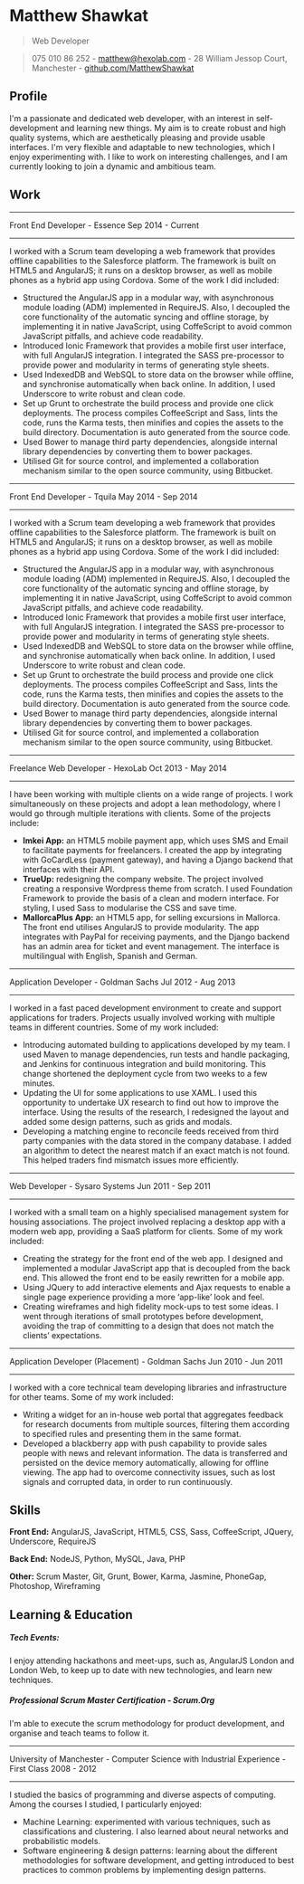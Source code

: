 # Matthew Shawkat

> Web Developer

> 075 010 86 252 - [matthew@hexolab.com](matthew@hexolab.com) - 28 William Jessop Court, Manchester - [github.com/MatthewShawkat](github.com/MatthewShawkat)

## Profile
I'm a passionate and dedicated web developer, with an interest in self-development and learning new things. My aim is to create robust and high quality systems, which are aesthetically pleasing and provide usable interfaces. I'm very flexible and adaptable to new technologies, which I enjoy experimenting with. I like to work on interesting challenges, and I am currently looking to join a dynamic and ambitious team.

## Work
----------------------------    -------------------
Front End Developer - Essence    Sep 2014 - Current
----------------------------    -------------------

I worked with a Scrum team developing a web framework that provides offline capabilities to the Salesforce platform. The framework is built on HTML5 and AngularJS; it runs on a desktop browser, as well as mobile phones as a hybrid app using Cordova. Some of the work I did included:

- Structured the AngularJS app in a modular way, with asynchronous module loading (ADM) implemented in RequireJS. Also, I decoupled the core functionality of the automatic syncing and offline storage, by implementing it in native JavaScript, using CoffeScript to avoid common JavaScript pitfalls, and achieve code readability.
- Introduced Ionic Framework that provides a mobile first user interface, with full AngularJS integration. I integrated the SASS pre-processor to provide power and modularity in terms of generating style sheets.
- Used IndexedDB and WebSQL to store data on the browser while offline, and synchronise automatically when back online. In addition, I used Underscore to write robust and clean code.
- Set up Grunt to orchestrate the build process and provide one click deployments. The process compiles CoffeeScript and Sass, lints the code, runs the Karma tests, then minifies and copies the assets to the build directory. Documentation is auto generated from the source code.
- Used Bower to manage third party dependencies, alongside internal library dependencies by converting them to bower packages.
- Utilised Git for source control, and implemented a collaboration mechanism similar to the open source community, using Bitbucket.

----------------------------    --------------------
Front End Developer - Tquila     May 2014 - Sep 2014
----------------------------    --------------------

I worked with a Scrum team developing a web framework that provides offline capabilities to the Salesforce platform. The framework is built on HTML5 and AngularJS; it runs on a desktop browser, as well as mobile phones as a hybrid app using Cordova. Some of the work I did included:

- Structured the AngularJS app in a modular way, with asynchronous module loading (ADM) implemented in RequireJS. Also, I decoupled the core functionality of the automatic syncing and offline storage, by implementing it in native JavaScript, using CoffeScript to avoid common JavaScript pitfalls, and achieve code readability.
- Introduced Ionic Framework that provides a mobile first user interface, with full AngularJS integration. I integrated the SASS pre-processor to provide power and modularity in terms of generating style sheets.
- Used IndexedDB and WebSQL to store data on the browser while offline, and synchronise automatically when back online. In addition, I used Underscore to write robust and clean code.
- Set up Grunt to orchestrate the build process and provide one click deployments. The process compiles CoffeeScript and Sass, lints the code, runs the Karma tests, then minifies and copies the assets to the build directory. Documentation is auto generated from the source code.
- Used Bower to manage third party dependencies, alongside internal library dependencies by converting them to bower packages.
- Utilised Git for source control, and implemented a collaboration mechanism similar to the open source community, using Bitbucket.

---------------------------------    --------------------
Freelance Web Developer - HexoLab     Oct 2013 - May 2014
---------------------------------    --------------------

I have been working with multiple clients on a wide range of projects. I work simultaneously on these projects and adopt a lean methodology, where I would go through multiple iterations with clients. Some of the projects include:

- **Imkei App:** an HTML5 mobile payment app, which uses SMS and Email to facilitate payments for freelancers. I created the app by integrating with GoCardLess (payment gateway), and having a Django backend that interfaces with their API.
- **TrueUp:** redesigning the company website. The project involved creating a responsive Wordpress theme from scratch. I used Foundation Framework to provide the basis of a clean and modern interface. For styling, I used Sass to modularise the CSS and save time.
- **MallorcaPlus App:** an HTML5 app, for selling excursions in Mallorca. The front end utilises AngularJS to provide modularity. The app integrates with PayPal for receiving payments, and the Django backend has an admin area for ticket and event management. The interface is multilingual with English, Spanish and German.

-------------------------------------   --------------------
Application Developer - Goldman Sachs    Jul 2012 - Aug 2013
-------------------------------------   --------------------

I worked in a fast paced development environment to create and support applications for traders. Projects usually involved working with multiple teams in different countries. Some of my work included:

- Introducing automated building to applications developed by my team. I used Maven to manage dependencies, run tests and handle packaging, and Jenkins for continuous integration and build monitoring. This change shortened the deployment cycle from two weeks to a few minutes.
- Updating the UI for some applications to use XAML. I used this opportunity to undertake UX research to find out how to improve the interface. Using the results of the research, I redesigned the layout and added some design patterns, such as grids and modals.
- Developing a matching engine to reconcile feeds received from third party companies with the data stored in the company database. I added an algorithm to detect the nearest match if an exact match is not found. This helped traders find mismatch issues more efficiently.

------------------------------  --------------------
Web Developer - Sysaro Systems   Jun 2011 - Sep 2011
------------------------------  --------------------

I worked with a small team on a highly specialised management system for housing associations. The project involved replacing a desktop app with a modern web app, providing a SaaS platform for clients. Some of my work included:

- Creating the strategy for the front end of the web app. I designed and implemented a modular JavaScript app that is decoupled from the back end. This allowed the front end to be easily rewritten for a mobile app.
- Using JQuery to add interactive elements and Ajax requests to enable a single page experience providing a more ‘app-like’ look and feel.
- Creating wireframes and high fidelity mock-ups to test some ideas. I went through iterations of small prototypes before development, avoiding the trap of committing to a design that does not match the clients’ expectations.

-------------------------------------------------   --------------------
Application Developer (Placement) - Goldman Sachs    Jun 2010 - Jun 2011
-------------------------------------------------   --------------------
I worked with a core technical team developing libraries and infrastructure for other teams. Some of my work included:

- Writing a widget for an in-house web portal that aggregates feedback for research documents from multiple sources, filtering them according to specified rules and presenting them in the same format.
- Developed a blackberry app with push capability to provide sales people with news and relevant information. The data is transferred and persisted on the device memory automatically, allowing for offline viewing. The app had to overcome connectivity issues, such as lost signals and corrupted data, in order to run continuously.


## Skills

**Front End:** AngularJS, JavaScript, HTML5, CSS, Sass, CoffeeScript, JQuery, Underscore, RequireJS

**Back End:** NodeJS, Python, MySQL, Java, PHP

**Other:** Scrum Master, Git, Grunt, Bower, Karma, Jasmine, PhoneGap, Photoshop, Wireframing

## Learning & Education
##### Tech Events:
I enjoy attending hackathons and meet-ups, such as, AngularJS London and London Web, to keep up to date with new technologies, and learn new techniques.
 
##### Professional Scrum Master Certification - Scrum.Org
I'm able to execute the scrum methodology for product development, and organise and teach teams to follow it.

-------------------------------------------------------------------------------------   ------------
University of Manchester  - Computer Science with Industrial Experience - First Class    2008 - 2012
-------------------------------------------------------------------------------------   ------------

I studied the basics of programming and diverse aspects of computing. Among the courses I studied, I particularly enjoyed:

- Machine Learning: experimented with various techniques, such as classifications and clustering. I also learned about neural networks and probabilistic models.
- Software engineering & design patterns: learning about the different methodologies for software development, and getting introduced to best practices to common problems by implementing design patterns.
